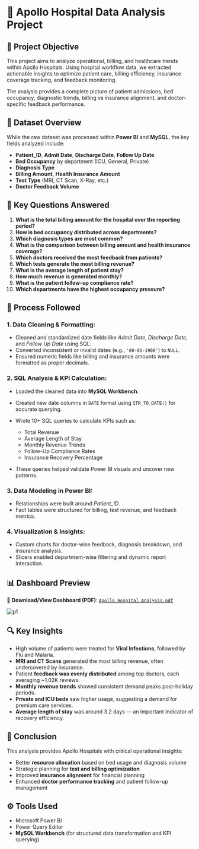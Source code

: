 # 🏥 Apollo Hospital Data Analysis Project

## 🧠 Project Objective

This project aims to analyze operational, billing, and healthcare trends within Apollo Hospitals. Using hospital workflow data, we extracted actionable insights to optimize patient care, billing efficiency, insurance coverage tracking, and feedback monitoring.

The analysis provides a complete picture of patient admissions, bed occupancy, diagnostic trends, billing vs insurance alignment, and doctor-specific feedback performance.

## 📁 Dataset Overview

While the raw dataset was processed within **Power BI** and **MySQL**, the key fields analyzed include:

* **Patient\_ID**, **Admit Date**, **Discharge Date**, **Follow Up Date**
* **Bed Occupancy** by department (ICU, General, Private)
* **Diagnosis Type**
* **Billing Amount**, **Health Insurance Amount**
* **Test Type** (MRI, CT Scan, X-Ray, etc.)
* **Doctor Feedback Volume**

## 📌 Key Questions Answered

1. **What is the total billing amount for the hospital over the reporting period?**
2. **How is bed occupancy distributed across departments?**
3. **Which diagnosis types are most common?**
4. **What is the comparison between billing amount and health insurance coverage?**
5. **Which doctors received the most feedback from patients?**
6. **Which tests generate the most billing revenue?**
7. **What is the average length of patient stay?**
8. **How much revenue is generated monthly?**
9. **What is the patient follow-up compliance rate?**
10. **Which departments have the highest occupancy pressure?**

## 🔄 Process Followed

### 1. **Data Cleaning & Formatting**:

* Cleaned and standardized date fields like *Admit Date*, *Discharge Date*, and *Follow Up Date* using SQL.
* Converted inconsistent or invalid dates (e.g., `'00-01-1900'`) to `NULL`.
* Ensured numeric fields like billing and insurance amounts were formatted as proper decimals.

### 2. **SQL Analysis & KPI Calculation**:

* Loaded the cleaned data into **MySQL Workbench**.
* Created new date columns in `DATE` format using `STR_TO_DATE()` for accurate querying.
* Wrote 10+ SQL queries to calculate KPIs such as:

  * Total Revenue
  * Average Length of Stay
  * Monthly Revenue Trends
  * Follow-Up Compliance Rates
  * Insurance Recovery Percentage
* These queries helped validate Power BI visuals and uncover new patterns.

### 3. **Data Modeling in Power BI**:

* Relationships were built around *Patient\_ID*.
* Fact tables were structured for billing, test revenue, and feedback metrics.

### 4. **Visualization & Insights**:

* Custom charts for doctor-wise feedback, diagnosis breakdown, and insurance analysis.
* Slicers enabled department-wise filtering and dynamic report interaction.

## 📊 Dashboard Preview

📎 **Download/View Dashboard (PDF)**: [`Apollo Hospital Analysis.pdf`](./Apollo%20Hospital%20Analysis.pdf)

![p1](https://github.com/user-attachments/assets/411e58ea-bf10-4717-b1e9-32dbc1b5e708)


## 🔍 Key Insights

* High volume of patients were treated for **Viral Infections**, followed by Flu and Malaria.
* **MRI and CT Scans** generated the most billing revenue, often undercovered by insurance.
* Patient **feedback was evenly distributed** among top doctors, each averaging \~1.02K reviews.
* **Monthly revenue trends** showed consistent demand peaks post-holiday periods.
* **Private and ICU beds** saw higher usage, suggesting a demand for premium care services.
* **Average length of stay** was around 3.2 days — an important indicator of recovery efficiency.

## 🧾 Conclusion

This analysis provides Apollo Hospitals with critical operational insights:

* Better **resource allocation** based on bed usage and diagnosis volume
* Strategic planning for **test and billing optimization**
* Improved **insurance alignment** for financial planning
* Enhanced **doctor performance tracking** and patient follow-up management

## ⚙️ Tools Used

* Microsoft Power BI
* Power Query Editor
* **MySQL Workbench** (for structured data transformation and KPI querying)

